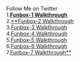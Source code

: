 Follow Me on Twitter<br/>
1.[**Funbox-1 Walkthrough**](https://www.linkedin.com/pulse/funbox-1-walkthrough-vulnhub-shubham-singh/)<br/>
2.[**Funbox-2 Walkthrough](https://shubham-singh.medium.com/funbox-2-walkthrough-vulnhub-b1933209acf3)<br/>
3.[Funbox-3 Walkthrough](https://shubham-singh.medium.com/funbox-3-easy-walkthrough-vulnhub-fd13a1648445)<br/>
4.[Funbox-4 Walkthrough](https://shubham-singh.medium.com/funbox-4-ctf-walkthrough-vulnhub-a5c733c350df)<br/>
5.[Funbox-5 Walkthrough](https://shubham-singh.medium.com/funbox-5-next-level-walkthrough-vulnhub-9b896ccca06)<br/>
6.[Funbox-6 Walkthrough](https://shubham-singh.medium.com/funbox-6-gamble-hall-walkthrough-vulnhub-26ad3f076d67)<br/>
7.[Funbox-7 Walkthrough**](https://shubham-singh.medium.com/funbox-7-easyenum-walkthrough-vulnhub-3c1ef0f1c2ef)<br/>
